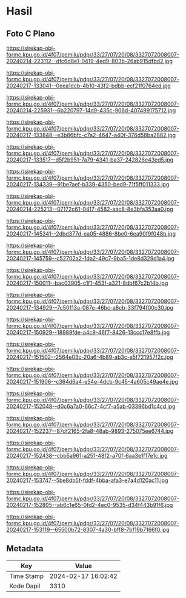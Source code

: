 # Hasil

## Foto C Plano

https://sirekap-obj-formc.kpu.go.id/4f07/pemilu/pdpr/33/27/07/20/08/3327072008007-20240214-223112--dfc6d8e1-0419-4ed9-803b-26ab915dfbd2.jpg

https://sirekap-obj-formc.kpu.go.id/4f07/pemilu/pdpr/33/27/07/20/08/3327072008007-20240217-133041--0eea1dcb-4b10-43f2-bdbb-ecf21f0764ed.jpg

https://sirekap-obj-formc.kpu.go.id/4f07/pemilu/pdpr/33/27/07/20/08/3327072008007-20240214-225931--6b220797-14d9-435c-906d-407499175712.jpg

https://sirekap-obj-formc.kpu.go.id/4f07/pemilu/pdpr/33/27/07/20/08/3327072008007-20240217-133848--e3b86bfc-c7a2-4647-a40f-376d58ba2882.jpg

https://sirekap-obj-formc.kpu.go.id/4f07/pemilu/pdpr/33/27/07/20/08/3327072008007-20240217-133517--d5f2b951-7a79-4341-ba37-242826e43ed5.jpg

https://sirekap-obj-formc.kpu.go.id/4f07/pemilu/pdpr/33/27/07/20/08/3327072008007-20240217-134339--91be7aef-b339-4350-bed9-71f5ff011333.jpg

https://sirekap-obj-formc.kpu.go.id/4f07/pemilu/pdpr/33/27/07/20/08/3327072008007-20240214-225213--07172c61-0417-4582-aac8-8e3bfa353aa0.jpg

https://sirekap-obj-formc.kpu.go.id/4f07/pemilu/pdpr/33/27/07/20/08/3327072008007-20240217-145341--2dbd377d-ea05-4886-8be0-6ea90f9f048b.jpg

https://sirekap-obj-formc.kpu.go.id/4f07/pemilu/pdpr/33/27/07/20/08/3327072008007-20240217-145759--c52702a2-1da2-49c7-9ba5-1de8d329d1a4.jpg

https://sirekap-obj-formc.kpu.go.id/4f07/pemilu/pdpr/33/27/07/20/08/3327072008007-20240217-150011--bac03905-c1f1-453f-a321-8dbf67c2b14b.jpg

https://sirekap-obj-formc.kpu.go.id/4f07/pemilu/pdpr/33/27/07/20/08/3327072008007-20240217-134929--7c50113a-087e-46bc-a8cb-33f794f00c30.jpg

https://sirekap-obj-formc.kpu.go.id/4f07/pemilu/pdpr/33/27/07/20/08/3327072008007-20240217-150929--18989fde-a4c9-46f7-8426-13ccc17e8ffb.jpg

https://sirekap-obj-formc.kpu.go.id/4f07/pemilu/pdpr/33/27/07/20/08/3327072008007-20240217-151502--2564e03c-20a6-4b89-ab3c-a5f721957f2c.jpg

https://sirekap-obj-formc.kpu.go.id/4f07/pemilu/pdpr/33/27/07/20/08/3327072008007-20240217-151906--c364d6a4-e54e-4dcb-9c45-4a605c49ae4e.jpg

https://sirekap-obj-formc.kpu.go.id/4f07/pemilu/pdpr/33/27/07/20/08/3327072008007-20240217-152048--d0c6a7a0-66c7-4cf7-a5ab-03396bd1c4cd.jpg

https://sirekap-obj-formc.kpu.go.id/4f07/pemilu/pdpr/33/27/07/20/08/3327072008007-20240217-152237--87df2165-2fa8-48ab-9893-275075ee6744.jpg

https://sirekap-obj-formc.kpu.go.id/4f07/pemilu/pdpr/33/27/07/20/08/3327072008007-20240217-152438--cbb5a961-a251-48f2-a70f-6aa3e1f17e1c.jpg

https://sirekap-obj-formc.kpu.go.id/4f07/pemilu/pdpr/33/27/07/20/08/3327072008007-20240217-153747--5be8db5f-fddf-4bba-afa3-e7a4d120ac11.jpg

https://sirekap-obj-formc.kpu.go.id/4f07/pemilu/pdpr/33/27/07/20/08/3327072008007-20240217-152805--ab6c1e65-0fd2-4ec0-9535-d34f443b91f6.jpg

https://sirekap-obj-formc.kpu.go.id/4f07/pemilu/pdpr/33/27/07/20/08/3327072008007-20240217-153119--65500b72-8307-4a30-bff8-7bf19b7166f0.jpg


## Metadata

| Key        | Value               |
| ---------- | ------------------- |
| Time Stamp | 2024-02-17 16:02:42 |
| Kode Dapil | 3310                |



